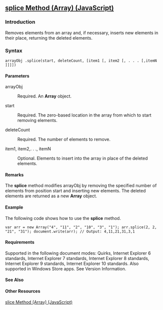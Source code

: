 ## [splice Method (Array) (JavaScript)](splice-Method__Array.html)

### Introduction 

 Removes elements from an array and, if necessary, inserts new elements in their place, returning the deleted elements.

### Syntax 

```
arrayObj .splice(start, deleteCount, [item1 [, item2 [, . . . [,itemN ]]]])
```

#### Parameters 

<div id="sectionSection0" class="section" name="collapseableSection" style="" expanded="true">
  <dl class="authored">
    <dt>
      <span class="parameter" sdata="paramReference" xmlns:util="util">arrayObj</span>
    </dt>
    <dd>
      <p xmlns:util="util">
        Required. An <b>Array</b> object.
      </p>
    </dd>
    <dt>
      <span class="parameter" sdata="paramReference" xmlns:util="util">start</span>
    </dt>
    <dd>
      <p xmlns:util="util">
        Required. The zero-based location in the array from which to start removing elements.
      </p>
    </dd>
    <dt>
      <span class="parameter" sdata="paramReference" xmlns:util="util">deleteCount</span>
    </dt>
    <dd>
      <p xmlns:util="util">
        Required. The number of elements to remove.
      </p>
    </dd>
    <dt>
      <span class="parameter" sdata="paramReference" xmlns:util="util">item1, item2,. . ., itemN</span>
    </dt>
    <dd>
      <p xmlns:util="util">
        Optional. Elements to insert into the array in place of the deleted elements.
      </p>
    </dd>
  </dl>
</div>

#### Remarks 

<div id="languageReferenceRemarksSection" class="section" name="collapseableSection" style="">
  <p xmlns:util="util">
    The <b>splice</b> method modifies <span class="parameter" sdata="paramReference">arrayObj</span> by removing the specified number of elements from position <span class="parameter" sdata=
    "paramReference">start</span> and inserting new elements. The deleted elements are returned as a new <b>Array</b> object.
  </p>
</div>

#### Example 

<p xmlns:util="util">
  The following code shows how to use the <b>splice</b> method.
</p>

```
var arr = new Array("4", "11", "2", "10", "3", "1"); arr.splice(2, 2, "21", "31"); document.write(arr); // Output: 4,11,21,31,3,1
```

#### Requirements 

<div id="requirementsTitleSection" class="section" name="collapseableSection" style="">
  <p xmlns:util="util"></p>
  <p>
    Supported in the following document modes: Quirks, Internet Explorer 6 standards, Internet Explorer 7 standards, Internet Explorer 8 standards, Internet Explorer 9 standards, Internet Explorer 10
    standards. Also supported in Windows Store apps. See Version Information.
  </p>
</div>

#### See Also 

<div id="seeAlsoSection" class="section" name="collapseableSection" style="">
  <h4 class="subHeading">
    Other Resources
  </h4>
  <div class="seeAlsoStyle">
    <span sdata="link" xmlns:util="util"><a href="3c122219-14de-4126-b091-809659c026d6.htm">slice Method (Array) (JavaScript)</a></span>
  </div>
</div>

